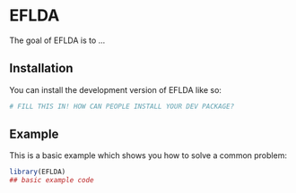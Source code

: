 
# EFLDA

<!-- badges: start -->
<!-- badges: end -->

The goal of EFLDA is to ...

## Installation

You can install the development version of EFLDA like so:

``` r
# FILL THIS IN! HOW CAN PEOPLE INSTALL YOUR DEV PACKAGE?
```

## Example

This is a basic example which shows you how to solve a common problem:

``` r
library(EFLDA)
## basic example code
```

